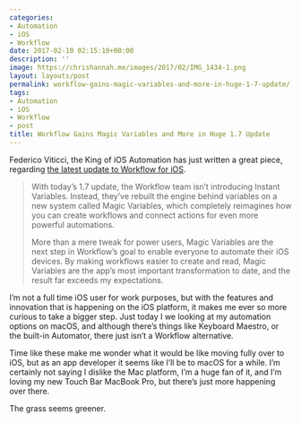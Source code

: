 ```yaml
---
categories:
- Automation
- iOS
- Workflow
date: 2017-02-10 02:15:10+00:00
description: ''
image: https://chrishannah.me/images/2017/02/IMG_1434-1.png
layout: layouts/post
permalink: workflow-gains-magic-variables-and-more-in-huge-1-7-update/
tags:
- Automation
- iOS
- Workflow
- post
title: Workflow Gains Magic Variables and More in Huge 1.7 Update
---
```


<div class="kg-card-markdown">
<p><!-- link[https://www.macstories.net/ios/workflow-1-7-introduces-magic-variables-for-easier-more-powerful-visual-automation/] --></p>
<p>Federico Viticci, the King of iOS Automation has just written a great piece, regarding <a href="https://www.macstories.net/ios/workflow-1-7-introduces-magic-variables-for-easier-more-powerful-visual-automation/">the latest update to Workflow for iOS</a>.</p>
<blockquote><p>With today&#8217;s 1.7 update, the Workflow team isn&#8217;t introducing Instant Variables. Instead, they&#8217;ve rebuilt the engine behind variables on a new system called Magic Variables, which completely reimagines how you can create workflows and connect actions for even more powerful automations.</p>
<p>More than a mere tweak for power users, Magic Variables are the next step in Workflow&#8217;s goal to enable everyone to automate their iOS devices. By making workflows easier to create and read, Magic Variables are the app&#8217;s most important transformation to date, and the result far exceeds my expectations.</p></blockquote>
<p>I&#8217;m not a full time iOS user for work purposes, but with the features and innovation that is happening on the iOS platform, it makes me ever so more curious to take a bigger step. Just today I we looking at my automation options on macOS, and although there&#8217;s things like Keyboard Maestro, or the built-in Automator, there just isn&#8217;t a Workflow alternative.</p>
<p>Time like these make me wonder what it would be like moving fully over to iOS, but as an app developer it seems like I&#8217;ll be to macOS for a while. I&#8217;m certainly not saying I dislike the Mac platform, I&#8217;m a huge fan of it, and I&#8217;m loving my new Touch Bar MacBook Pro, but there&#8217;s just more happening over there.</p>
<p>The grass seems greener.</p>
</div>
